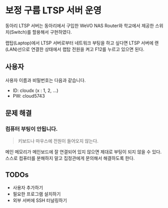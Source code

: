 # 보정 구름 LTSP 서버 운영
동아리 LTSP 서버는 동아리에서 구입한 WeVO NAS Router와 학교에서 제공한 스위치(Switch)를 할용해서 구현하였다.

랩탑(Laptop)에서 LTSP 서버로부터 네트워크 부팅을 하고 싶다면 LTSP 서버에 랜(LAN)선으로 연결한 상태에서 랩탑 전원을 켜고 F12를 누르고 있으면 된다.

## 사용자
사용자 이름과 비밀번호는 다음과 같습니다.
- ID: cloudx (x : 1, 2, ...)  
- PW: cloud5743

## 문제 해결

### 컴퓨터 부팅이 안됩니다.
> 키보드나 마우스에 전원이 들어오지 않는다.  

메인 메모리가 메인보드에 잘 연결되어 있지 않으면 제대로 부팅이 되지 않을 수 있다. 스스로 컴퓨터를 분해하지 말고 집정관에게 문의해서 해결하도록 한다.

## TODOs
- 사용자 추가하기
- 필요한 프로그램 설치하기
- 외부 서버에 SSH 터널링하기
